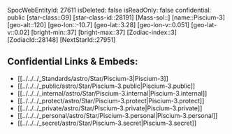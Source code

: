﻿---
location:
- 3.28
- 10.7
- 120
tags:
- astro/Star
type: Star
---

SpocWebEntityId: 27611
isDeleted: false
isReadOnly: false
confidential: public
[star-class::G9]
[star-class-id::28191]
[Mass-sol::]
[name::Piscium-3]
[geo-alt::120]
[geo-lon::-10.7]
[geo-lat::3.28]
[geo-lon-v::0.051]
[geo-lat-v::0.02]
[bright-min::37]
[bright-max::37]
[Zodiac-index::3]
[ZodiacId::28148]
[NextStarId::27951]



## Confidential Links & Embeds: 
- [[../../../_Standards/astro/Star/Piscium-3|Piscium-3]] 
- [[../../../_public/astro/Star/Piscium-3.public|Piscium-3.public]] 
- [[../../../_internal/astro/Star/Piscium-3.internal|Piscium-3.internal]] 
- [[../../../_protect/astro/Star/Piscium-3.protect|Piscium-3.protect]] 
- [[../../../_private/astro/Star/Piscium-3.private|Piscium-3.private]] 
- [[../../../_personal/astro/Star/Piscium-3.personal|Piscium-3.personal]] 
- [[../../../_secret/astro/Star/Piscium-3.secret|Piscium-3.secret]] 

